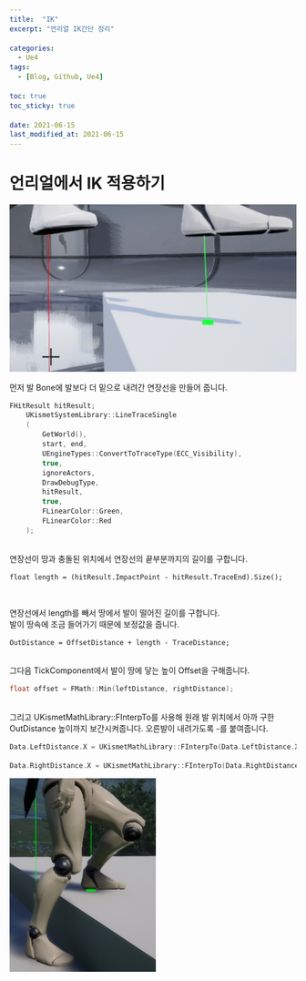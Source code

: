 ```yaml
---
title:  "IK"
excerpt: "언리얼 IK간단 정리"

categories:
  - Ue4
tags:
  - [Blog, Github, Ue4]

toc: true
toc_sticky: true
 
date: 2021-06-15
last_modified_at: 2021-06-15
---
```


# 언리얼에서 IK 적용하기

<img src='/images//Ik.PNG' >


먼저 발 Bone에 발보다 더 밑으로 내려간 연장선을 만들어 줍니다.  

```cpp
FHitResult hitResult;
	UKismetSystemLibrary::LineTraceSingle
	(
		GetWorld(),
		start, end,
		UEngineTypes::ConvertToTraceType(ECC_Visibility),
		true,
		ignoreActors,
		DrawDebugType,
		hitResult,
		true,
		FLinearColor::Green, 
		FLinearColor::Red
	);
```
<br>
연장선이 땅과 충돌된 위치에서 연장선의 끝부분까지의 길이를 구합니다.

```
float length = (hitResult.ImpactPoint - hitResult.TraceEnd).Size();  
```
<br>

연장선에서 length를 빼서 땅에서 발이 떨어진 길이를 구합니다.  
발이 땅속에 조금 들어가기 때문에 보정값을 줍니다.
```
OutDistance = OffsetDistance + length - TraceDistance;
```


<br>
그다음 TickComponent에서 발이 땅에 닿는 높이 Offset을 구해줍니다.

```cpp
float offset = FMath::Min(leftDistance, rightDistance); 
```
<br>
그리고 UKismetMathLibrary::FInterpTo를 사용해  
원래 발 위치에서 아까 구한 OutDistance 높이까지 보간시켜줍니다.  
오른발이 내려가도록 -를 붙여줍니다.

```cpp
Data.LeftDistance.X = UKismetMathLibrary::FInterpTo(Data.LeftDistance.X, (leftDistance - offset), DeltaTime, InterpSpeed);

Data.RightDistance.X = UKismetMathLibrary::FInterpTo(Data.RightDistance.X, -(rightDistance - offset), DeltaTime, InterpSpeed);
```
<img src='./images/Ue4/Ik2.PNG' >
